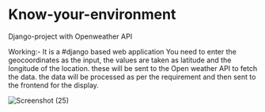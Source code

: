 # Know-your-environment
Django-project with Openweather API

Working:-
It is a #django based web application You need to
enter the geocoordinates as the input,
the values are taken as latitude and the longitude of the location.
these will be sent to the Open weather API to fetch the data.
the data will be processed as per the requirement and then sent to the frontend for the display.

![Screenshot (25)](https://user-images.githubusercontent.com/90378568/194138942-b61549d8-c930-4f35-920a-27688c7fb795.png)
